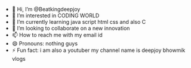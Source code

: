 - 👋 Hi, I’m @Beatkingdeepjoy
- 👀 I’m interested in CODING WORLD
- 🌱 I’m currently learning java script html css and also C 
- 💞️ I’m looking to collaborate on a new innovation
- 📫 How to reach me with my email id
- 😄 Pronouns: nothing guys
- ⚡ Fun fact: i am also a youtuber my channel name is deepjoy bhowmik vlogs

<!---
Beatkingdeepjoy/Beatkingdeepjoy is a ✨ special ✨ repository because its `README.md` (this file) appears on your GitHub profile.
You can click the Preview link to take a look at your changes.
--->
